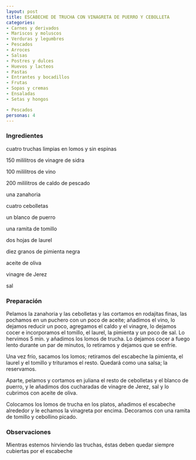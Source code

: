 ```yaml
---
layout: post
title: ESCABECHE DE TRUCHA CON VINAGRETA DE PUERRO Y CEBOLLETA
categories:
- Carnes y derivados
- Mariscos y moluscos
- Verduras y legumbres
- Pescados
- Arroces
- Salsas
- Postres y dulces
- Huevos y lacteos
- Pastas
- Entrantes y bocadillos
- Frutas
- Sopas y cremas
- Ensaladas
- Setas y hongos

- Pescados
personas: 4 
---
```

<h3>Ingredientes</h3>
cuatro truchas limpias en lomos y sin espinas

150 mililitros de vinagre de sidra

100 mililitros de vino

200 mililitros de caldo de pescado

una zanahoria

cuatro cebolletas

un blanco de puerro

una ramita de tomillo

dos hojas de laurel

diez granos de pimienta negra

aceite de oliva

vinagre de Jerez

sal

<h3>Preparación</h3>
Pelamos la zanahoria y las cebolletas y las cortamos en rodajitas finas, las pochamos en un puchero con un poco de aceite; añadimos el vino, lo dejamos reducir un poco, agregamos el caldo y el vinagre, lo dejamos cocer e incorporamos el tomillo, el laurel, la pimienta y un poco de sal. Lo hervimos 5 min. y añadimos los lomos de trucha. Lo dejamos cocer a fuego lento durante un par de minutos, lo retiramos y dejamos que se enfríe.

Una vez frío, sacamos los lomos; retiramos del escabeche la pimienta, el laurel y el tomillo y trituramos el resto. Quedará como una salsa; la reservamos.

Aparte, pelamos y cortamos en juliana el resto de cebolletas y el blanco de puerro, y le añadimos dos cucharadas de vinagre de Jerez, sal y lo cubrimos con aceite de oliva.

Colocamos los lomos de trucha en los platos, añadimos el escabeche alrededor y le echamos la vinagreta por encima. Decoramos con una ramita de tomillo y cebollino picado.

<h3>Observaciones</h3>
Mientras estemos hirviendo las truchas, éstas deben quedar siempre cubiertas por el escabeche

